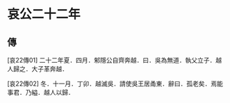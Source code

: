 # 哀公二十二年

## 傳 <a name="12Ai22Zhuan"></a>

<a name="12Ai22Zhuan01">[哀22傳01]</a> 二十二年夏．四月．邾隱公自齊奔越．曰．吳為無道．執父立子．越人歸之．大子革奔越．

<a name="12Ai22Zhuan02">[哀22傳02]</a> 冬．十一月．丁卯．越滅吳．請使吳王居甬東．辭曰．孤老矣．焉能事君．乃縊．越人以歸．

